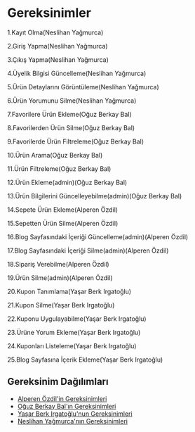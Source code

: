 # Gereksinimler
1.Kayıt Olma(Neslihan Yağmurca)

2.Giriş Yapma(Neslihan Yağmurca)

3.Çıkış Yapma(Neslihan Yağmurca)

4.Üyelik Bilgisi Güncelleme(Neslihan Yağmurca)

5.Ürün Detaylarını Görüntüleme(Neslihan Yağmurca)

6.Ürün Yorumunu Silme(Neslihan Yağmurca)

7.Favorilere Ürün Ekleme(Oğuz Berkay Bal)

8.Favorilerden Ürün Silme(Oğuz Berkay Bal)

9.Favorilerde Ürün Filtreleme(Oğuz Berkay Bal)

10.Ürün Arama(Oğuz Berkay Bal)

11.Ürün Filtreleme(Oğuz Berkay Bal)

12.Ürün Ekleme(admin)(Oğuz Berkay Bal)

13.Ürün Bilgilerini Güncelleyebilme(admin)(Oğuz Berkay Bal)

14.Sepete Ürün Ekleme(Alperen Özdil)

15.Sepetten Ürün Silme(Alperen Özdil)

16.Blog Sayfasındaki İçeriği Güncelleme(admin)(Alperen Özdil)

17.Blog Sayfasındaki İçeriği Silme(admin)(Alperen Özdil)

18.Sipariş Verebilme(Alperen Özdil)

19.Ürün Silme(admin)(Alperen Özdil)

20.Kupon Tanımlama(Yaşar Berk Irgatoğlu)

21.Kupon Silme(Yaşar Berk Irgatoğlu)

22.Kuponu Uygulayabilme(Yaşar Berk Irgatoğlu)

23.Ürüne Yorum Ekleme(Yaşar Berk Irgatoğlu)

24.Kuponları Listeleme(Yaşar Berk Irgatoğlu)

25.Blog Sayfasına İçerik Ekleme(Yaşar Berk Irgatoğlu)

## Gereksinim Dağılımları
- [Alperen Özdil'in Gereksinimleri](https://github.com/nneslihanyy/BambiHermanos/blob/main/AlperenOzdilGereksinimleri.md)
- [Oğuz Berkay Bal'ın Gereksinimleri](https://github.com/nneslihanyy/BambiHermanos/blob/main/OguzBerkayBalGereksinimleri.md)
- [Yaşar Berk Irgatoğlu'nun Gereksinimleri](https://github.com/nneslihanyy/BambiHermanos/blob/main/YasarBerkIrgatogluGereksinimleri.md)
- [Neslihan Yağmurca'nın Gereksinimleri](https://github.com/nneslihanyy/BambiHermanos/blob/main/NeslihanYagmurcaGereksinimleri.md)
